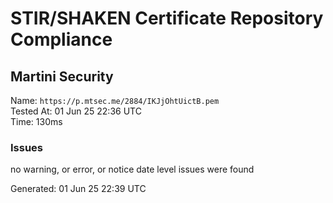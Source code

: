 # STIR/SHAKEN Certificate Repository Compliance

## Martini Security

Name: `https://p.mtsec.me/2884/IKJjOhtUictB.pem`\
Tested At: 01 Jun 25 22:36 UTC\
Time: 130ms

### Issues

no warning, or error, or notice date level issues were found

Generated: 01 Jun 25 22:39 UTC